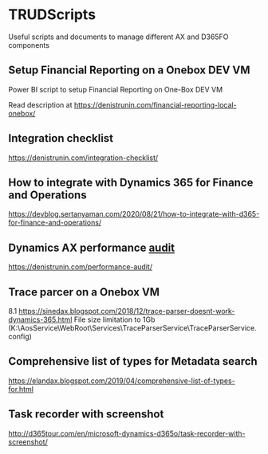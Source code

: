 # TRUDScripts
Useful scripts and documents to manage different AX and D365FO components
## Setup Financial Reporting on a Onebox DEV VM
Power BI script to setup Financial Reporting on One-Box DEV VM

Read description at https://denistrunin.com/financial-reporting-local-onebox/

## Integration checklist

https://denistrunin.com/integration-checklist/

## How to integrate with Dynamics 365 for Finance and Operations

https://devblog.sertanyaman.com/2020/08/21/how-to-integrate-with-d365-for-finance-and-operations/

## Dynamics AX performance [audit](https://github.com/TrudAX/TRUDScripts/blob/master/Performance/AX%20Technical%20Audit.md)

https://denistrunin.com/performance-audit/



## Trace parcer on a Onebox VM

8.1
https://sinedax.blogspot.com/2018/12/trace-parser-doesnt-work-dynamics-365.html
File size limitation to 1Gb (K:\AosService\WebRoot\Services\TraceParserService\TraceParserService.config)

## Comprehensive list of types for Metadata search 
https://elandax.blogspot.com/2019/04/comprehensive-list-of-types-for.html

## Task recorder with screenshot 

http://d365tour.com/en/microsoft-dynamics-d365o/task-recorder-with-screenshot/
